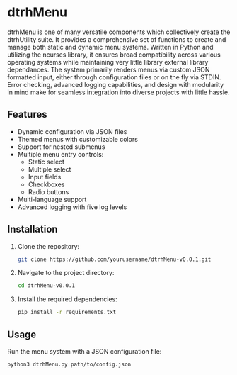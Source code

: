 # dtrhMenu

dtrhMenu is one of many versatile components which collectively create the dtrhUtility suite. It provides a comprehensive set of functions to create and manage both static and dynamic menu systems. Written in Python and utilizing the ncurses library, it ensures broad compatibility across various operating systems while maintaining very little library external library dependances. The system primarily renders menus via custom JSON formatted input, either through configuration files or on the fly via STDIN. Error checking, advanced logging capabilities, and design with modularity in mind make for seamless integration into diverse projects with little hassle.

## Features
- Dynamic configuration via JSON files
- Themed menus with customizable colors
- Support for nested submenus
- Multiple menu entry controls:
  - Static select
  - Multiple select
  - Input fields
  - Checkboxes
  - Radio buttons
- Multi-language support
- Advanced logging with five log levels

## Installation

1. Clone the repository:
    ```bash
    git clone https://github.com/yourusername/dtrhMenu-v0.0.1.git
    ```

2. Navigate to the project directory:
    ```bash
    cd dtrhMenu-v0.0.1
    ```

3. Install the required dependencies:
    ```bash
    pip install -r requirements.txt
    ```

## Usage

Run the menu system with a JSON configuration file:
```bash
python3 dtrhMenu.py path/to/config.json
